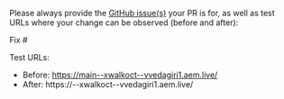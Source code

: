 Please always provide the [GitHub issue(s)](../issues) your PR is for, as well as test URLs where your change can be observed (before and after):

Fix #<gh-issue-id>

Test URLs:
- Before: https://main--xwalkoct--vvedagiri1.aem.live/
- After: https://<branch>--xwalkoct--vvedagiri1.aem.live/
